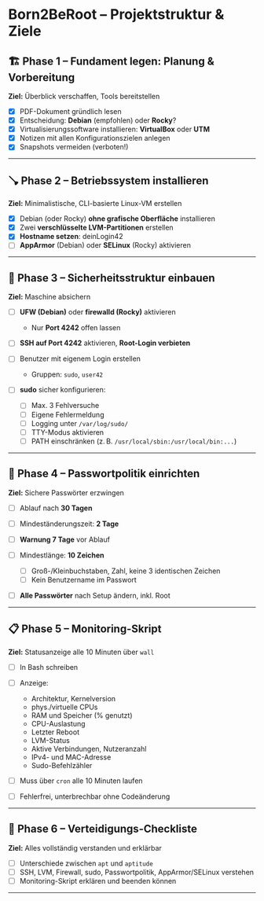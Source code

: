 # Born2BeRoot – Projektstruktur & Ziele

## 🏗️ Phase 1 – Fundament legen: Planung & Vorbereitung

**Ziel:** Überblick verschaffen, Tools bereitstellen

* [X] PDF-Dokument gründlich lesen
* [X] Entscheidung: **Debian** (empfohlen) oder **Rocky**?
* [X] Virtualisierungssoftware installieren: **VirtualBox** oder **UTM**
* [X] Notizen mit allen Konfigurationszielen anlegen
* [X] Snapshots vermeiden (verboten!)

---

## 🪠 Phase 2 – Betriebssystem installieren

**Ziel:** Minimalistische, CLI-basierte Linux-VM erstellen

* [X] Debian (oder Rocky) **ohne grafische Oberfläche** installieren
* [X] Zwei **verschlüsselte LVM-Partitionen** erstellen
* [X] **Hostname setzen**: deinLogin42
* [ ] **AppArmor** (Debian) oder **SELinux** (Rocky) aktivieren

---

## 🔐 Phase 3 – Sicherheitsstruktur einbauen

**Ziel:** Maschine absichern

* [ ] **UFW (Debian)** oder **firewalld (Rocky)** aktivieren

  * Nur **Port 4242** offen lassen
* [ ] **SSH auf Port 4242** aktivieren, **Root-Login verbieten**
* [ ] Benutzer mit eigenem Login erstellen

  * Gruppen: `sudo`, `user42`
* [ ] **sudo** sicher konfigurieren:

  * [ ] Max. 3 Fehlversuche
  * [ ] Eigene Fehlermeldung
  * [ ] Logging unter `/var/log/sudo/`
  * [ ] TTY-Modus aktivieren
  * [ ] PATH einschränken (z. B. `/usr/local/sbin:/usr/local/bin:...`)

---

## 🔑 Phase 4 – Passwortpolitik einrichten

**Ziel:** Sichere Passwörter erzwingen

* [ ] Ablauf nach **30 Tagen**
* [ ] Mindeständerungszeit: **2 Tage**
* [ ] **Warnung 7 Tage** vor Ablauf
* [ ] Mindestlänge: **10 Zeichen**

  * [ ] Groß-/Kleinbuchstaben, Zahl, keine 3 identischen Zeichen
  * [ ] Kein Benutzername im Passwort
* [ ] **Alle Passwörter** nach Setup ändern, inkl. Root

---

## 📋 Phase 5 – Monitoring-Skript

**Ziel:** Statusanzeige alle 10 Minuten über `wall`

* [ ] In Bash schreiben
* [ ] Anzeige:

  * Architektur, Kernelversion
  * phys./virtuelle CPUs
  * RAM und Speicher (% genutzt)
  * CPU-Auslastung
  * Letzter Reboot
  * LVM-Status
  * Aktive Verbindungen, Nutzeranzahl
  * IPv4- und MAC-Adresse
  * Sudo-Befehlzähler
* [ ] Muss über `cron` alle 10 Minuten laufen
* [ ] Fehlerfrei, unterbrechbar ohne Codeänderung

---

## 🔮 Phase 6 – Verteidigungs-Checkliste

**Ziel:** Alles vollständig verstanden und erklärbar

* [ ] Unterschiede zwischen `apt` und `aptitude`
* [ ] SSH, LVM, Firewall, sudo, Passwortpolitik, AppArmor/SELinux verstehen
* [ ] Monitoring-Skript erklären und beenden können

---
